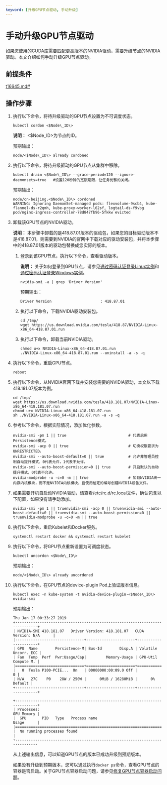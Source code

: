 ```yaml
---
keyword: [升级GPU节点驱动, 手动升级]
---
```


# 手动升级GPU节点驱动

如果您使用的CUDA库需要匹配更高版本的NVIDIA驱动，需要升级节点的NVIDIA驱动。本文介绍如何手动升级GPU节点驱动。

## 前提条件

[t16645.md\#](/intl.zh-CN/Kubernetes集群用户指南/集群/连接集群/通过kubectl管理Kubernetes集群.md)

## 操作步骤

1.  执行以下命令，将待升级驱动的GPU节点设置为不可调度状态。

    ```
    kubectl cordon <$Node\_ID\>
    ```

    **说明：** <$Node\_ID\>为节点的ID。

    预期输出：

    ```
    node/<$Node\_ID\> already cordoned
    ```

2.  执行以下命令，将待升级驱动的GPU节点从集群中移除。

    ```
    kubectl drain <$Node\_ID\> --grace-period=120 --ignore-daemonsets=true   #设置120秒钟的宽限期限，让任务优雅的关闭。
    ```

    预期输出：

    ```
    node/cn-beijing.<$Node\_ID\> cordoned
    WARNING: Ignoring DaemonSet-managed pods: flexvolume-9scb4, kube-flannel-ds-r2qmh, kube-proxy-worker-l62sf, logtail-ds-f9vbg
    pod/nginx-ingress-controller-78d847fb96-5fkkw evicted
    ```

3.  卸载该GPU节点的NVIDIA驱动。

    **说明：** 本步骤中卸载的是418.87.01版本的驱动包，如果您的目标驱动版本不是418.87.01，则需要到NVIDIA的官网中下载对应的驱动安装包，并将本步骤中的418.87.01版本的驱动包替换成您实际的版本。

    1.  登录到该GPU节点，执行以下命令，查看驱动版本。

        **说明：** 关于如何登录到GPU节点，请参见[通过密码认证登录Linux实例](/intl.zh-CN/实例/连接实例/使用VNC连接实例/通过密码认证登录Linux实例.md)和[通过密码认证登录Windows实例](/intl.zh-CN/实例/连接实例/使用VNC连接实例/通过密码认证登录Windows实例.md)。

        ```
        nvidia-smi -a | grep 'Driver Version'
        ```

        预期输出：

        ```
        Driver Version                      : 418.87.01
        ```

    2.  执行以下命令，下载NVIDIA驱动安装包。

        ```
        cd /tmp/
        wget https://us.download.nvidia.com/tesla/418.87/NVIDIA-Linux-x86_64-418.87.01.run
        ```

    3.  执行以下命令，卸载当前NVIDIA驱动。

        ```
        chmod u+x NVIDIA-Linux-x86_64-418.87.01.run
        ./NVIDIA-Linux-x86_64-418.87.01.run --uninstall -a -s -q
        ```

4.  执行以下命令，重启GPU节点。

    ```
    reboot
    ```

5.  执行以下命令，从NVIDIA官网下载并安装您需要的NVIDIA驱动，本文以下载418.181.07版本为例。

    ```
    cd /tmp/
    wget https://us.download.nvidia.com/tesla/418.181.07/NVIDIA-Linux-x86_64-418.181.07.run
    chmod u+x NVIDIA-Linux-x86_64-418.181.07.run
    sh ./NVIDIA-Linux-x86_64-418.181.07.run -a -s -q
    ```

6.  参考以下命令，根据实际情况，添加优化参数。

    ```
    nvidia-smi -pm 1 || true                            # 代表启用Persistence模式。
    nvidia-smi -acp 0 || true                           # 切换权限要求为UNRESTRICTED。
    nvidia-smi --auto-boost-default=0 || true           # 允许非管理员控制自动提升模式，0代表允许，1代表不允许。
    nvidia-smi --auto-boost-permission=0 || true        # 开启默认的自动提升模式，0代表不允许。
    nvidia-modprobe -u -c=0 -m || true                  # 加载NVIDIA统一内存内核模块，而不是NVIDIA内核模块，且使用给定的编号创建NVIDIA设备文件。
    ```

7.  如果需要开机自启动NVIDIA驱动，请查看/etc/rc.d/rc.local文件，确认包含以下配置，如果没有请手动添加。

    ```
    nvidia-smi -pm 1 || truenvidia-smi -acp 0 || truenvidia-smi --auto-boost-default=0 || truenvidia-smi --auto-boost-permission=0 || truenvidia-modprobe -u -c=0 -m || true
    ```

8.  执行以下命令，重启Kubelet和Docker服务。

    ```
    systemctl restart docker && systemctl restart kubelet
    ```

9.  执行以下命令，将GPU节点重新设置为可调度状态。

    ```
    kubectl uncordon <$Node\_ID\>
    ```

    预期输出：

    ```
    node/<$Node\_ID\> already uncordoned
    ```

10. 执行以下命令，在GPU节点的device-plugin Pod上验证版本信息。

    ```
    kubectl exec -n kube-system -t nvidia-device-plugin-<$Node\_ID\> nvidia-smi
    ```

    预期输出：

    ```
    Thu Jan 17 00:33:27 2019
    +-----------------------------------------------------------------------------+
    | NVIDIA-SMI 418.181.07   Driver Version: 418.181.07   CUDA Version: N/A      |
    |-------------------------------+----------------------+----------------------+
    | GPU  Name        Persistence-M| Bus-Id        Disp.A | Volatile Uncorr. ECC |
    | Fan  Temp  Perf  Pwr:Usage/Cap|         Memory-Usage | GPU-Util  Compute M. |
    |===============================+======================+======================|
    |   0  Tesla P100-PCIE...  On   | 00000000:00:09.0 Off |                    0 |
    | N/A   27C    P0    28W / 250W |      0MiB / 16280MiB |      0%      Default |
    +-------------------------------+----------------------+----------------------+
    
    +-----------------------------------------------------------------------------+
    | Processes:                                                       GPU Memory |
    |  GPU       PID   Type   Process name                             Usage      |
    |=============================================================================|
    |  No running processes found                                                 |
    +-----------------------------------------------------------------------------
    ```

    从上述输出信息，可以知道GPU节点的版本已成功升级到预期版本。

    如果没有升级到预期版本，您可以通过执行`docker ps`命令，查看GPU节点的容器是否启动。关于GPU节点容器启动问题，请参见[修复GPU节点容器启动问题]()。


